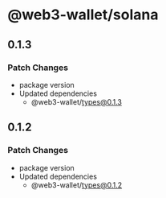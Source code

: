 # @web3-wallet/solana

## 0.1.3

### Patch Changes

- package version
- Updated dependencies
  - @web3-wallet/types@0.1.3

## 0.1.2

### Patch Changes

- package version
- Updated dependencies
  - @web3-wallet/types@0.1.2
